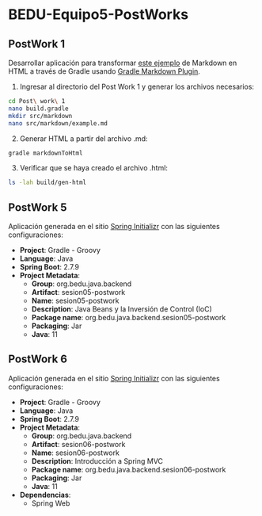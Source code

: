 # BEDU-Equipo5-PostWorks


## PostWork 1 ##

Desarrollar aplicación para transformar [este ejemplo](http://www.unexpected-vortices.com/sw/rippledoc/quick-markdown-example.html) de Markdown en HTML a través de Gradle usando [Gradle Markdown Plugin](https://github.com/kordamp/markdown-gradle-plugin).

1. Ingresar al directorio del Post Work 1 y generar los archivos necesarios:
```bash
cd Post\ work\ 1
nano build.gradle
mkdir src/markdown
nano src/markdown/example.md
```
2. Generar HTML a partir del archivo .md:
```bash
gradle markdownToHtml
```
3. Verificar que se haya creado el archivo .html:
```bash
ls -lah build/gen-html
```

## PostWork 5 ##

Aplicación generada en el sitio [Spring Initializr](https://start.spring.io) con las siguientes configuraciones:

* **Project**: Gradle - Groovy
* **Language**: Java
* **Spring Boot**: 2.7.9
* **Project Metadata**:
    * **Group**: org.bedu.java.backend
    * **Artifact**: sesion05-postwork
    * **Name**: sesion05-postwork
    * **Description**: Java Beans y la Inversión de Control (IoC)
    * **Package name**: org.bedu.java.backend.sesion05-postwork
    * **Packaging**: Jar
    * **Java**: 11

## PostWork 6 ##

Aplicación generada en el sitio [Spring Initializr](https://start.spring.io) con las siguientes configuraciones:

* **Project**: Gradle - Groovy
* **Language**: Java
* **Spring Boot**: 2.7.9
* **Project Metadata**:
    * **Group**: org.bedu.java.backend
    * **Artifact**: sesion06-postwork
    * **Name**: sesion06-postwork
    * **Description**: Introducción a Spring MVC
    * **Package name**: org.bedu.java.backend.sesion06-postwork
    * **Packaging**: Jar
    * **Java**: 11
* **Dependencias**:
    * Spring Web
